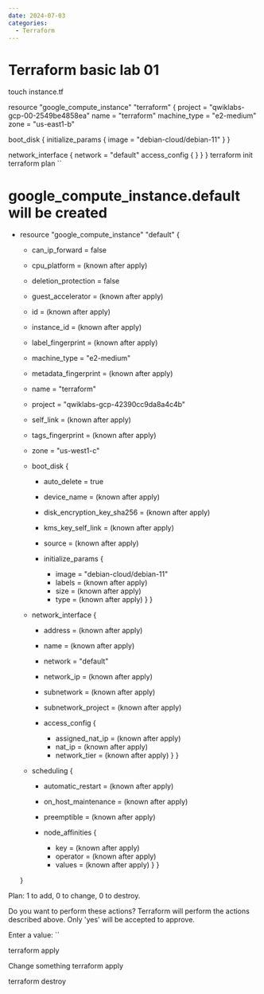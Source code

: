 ```yaml
---
date: 2024-07-03
categories:
  - Terraform
---
```

# Terraform basic lab 01

touch instance.tf
<!-- more -->
resource "google_compute_instance" "terraform" {
  project      = "qwiklabs-gcp-00-2549be4858ea"
  name         = "terraform"
  machine_type = "e2-medium"
  zone         = "us-east1-b"

  boot_disk {
    initialize_params {
      image = "debian-cloud/debian-11"
    }
  }

  network_interface {
    network = "default"
    access_config {
    }
  }
}
terraform init
terraform plan
``
  # google_compute_instance.default will be created
  + resource "google_compute_instance" "default" {
      + can_ip_forward       = false
      + cpu_platform         = (known after apply)
      + deletion_protection  = false
      + guest_accelerator    = (known after apply)
      + id                   = (known after apply)
      + instance_id          = (known after apply)
      + label_fingerprint    = (known after apply)
      + machine_type         = "e2-medium"
      + metadata_fingerprint = (known after apply)
      + name                 = "terraform"
      + project              = "qwiklabs-gcp-42390cc9da8a4c4b"
      + self_link            = (known after apply)
      + tags_fingerprint     = (known after apply)
      + zone                 = "us-west1-c"

      + boot_disk {
          + auto_delete                = true
          + device_name                = (known after apply)
          + disk_encryption_key_sha256 = (known after apply)
          + kms_key_self_link          = (known after apply)
          + source                     = (known after apply)

          + initialize_params {
              + image  = "debian-cloud/debian-11"
              + labels = (known after apply)
              + size   = (known after apply)
              + type   = (known after apply)
            }
        }

      + network_interface {
          + address            = (known after apply)
          + name               = (known after apply)
          + network            = "default"
          + network_ip         = (known after apply)
          + subnetwork         = (known after apply)
          + subnetwork_project = (known after apply)

          + access_config {
              + assigned_nat_ip = (known after apply)
              + nat_ip          = (known after apply)
              + network_tier    = (known after apply)
            }
        }

      + scheduling {
          + automatic_restart   = (known after apply)
          + on_host_maintenance = (known after apply)
          + preemptible         = (known after apply)

          + node_affinities {
              + key      = (known after apply)
              + operator = (known after apply)
              + values   = (known after apply)
            }
        }

    }

Plan: 1 to add, 0 to change, 0 to destroy.

Do you want to perform these actions? Terraform will perform the actions described above. Only 'yes' will be accepted to approve.

Enter a value: 
``

terraform apply

Change something
terraform apply

terraform destroy